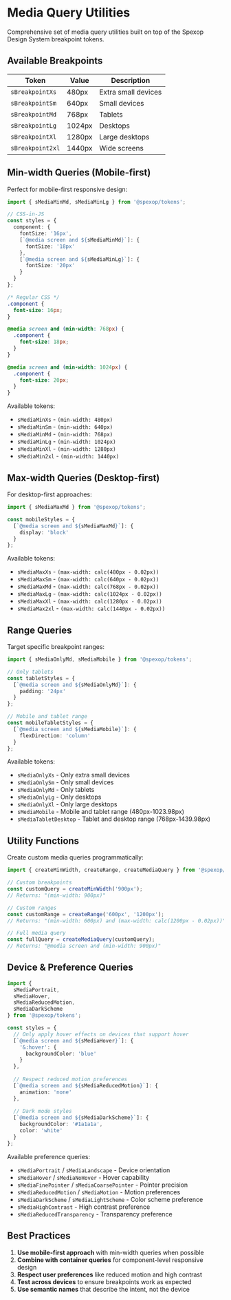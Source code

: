 # Media Query Utilities

Comprehensive set of media query utilities built on top of the Spexop Design System breakpoint tokens.

## Available Breakpoints

| Token | Value | Description |
|-------|-------|-------------|
| `sBreakpointXs` | 480px | Extra small devices |
| `sBreakpointSm` | 640px | Small devices |
| `sBreakpointMd` | 768px | Tablets |
| `sBreakpointLg` | 1024px | Desktops |
| `sBreakpointXl` | 1280px | Large desktops |
| `sBreakpoint2xl` | 1440px | Wide screens |

## Min-width Queries (Mobile-first)

Perfect for mobile-first responsive design:

```typescript
import { sMediaMinMd, sMediaMinLg } from '@spexop/tokens';

// CSS-in-JS
const styles = {
  component: {
    fontSize: '16px',
    [`@media screen and ${sMediaMinMd}`]: {
      fontSize: '18px'
    },
    [`@media screen and ${sMediaMinLg}`]: {
      fontSize: '20px'
    }
  }
};
```

```css
/* Regular CSS */
.component {
  font-size: 16px;
}

@media screen and (min-width: 768px) {
  .component {
    font-size: 18px;
  }
}

@media screen and (min-width: 1024px) {
  .component {
    font-size: 20px;
  }
}
```

Available tokens:

- `sMediaMinXs` - `(min-width: 480px)`
- `sMediaMinSm` - `(min-width: 640px)`
- `sMediaMinMd` - `(min-width: 768px)`
- `sMediaMinLg` - `(min-width: 1024px)`
- `sMediaMinXl` - `(min-width: 1280px)`
- `sMediaMin2xl` - `(min-width: 1440px)`

## Max-width Queries (Desktop-first)

For desktop-first approaches:

```typescript
import { sMediaMaxMd } from '@spexop/tokens';

const mobileStyles = {
  [`@media screen and ${sMediaMaxMd}`]: {
    display: 'block'
  }
};
```

Available tokens:

- `sMediaMaxXs` - `(max-width: calc(480px - 0.02px))`
- `sMediaMaxSm` - `(max-width: calc(640px - 0.02px))`
- `sMediaMaxMd` - `(max-width: calc(768px - 0.02px))`
- `sMediaMaxLg` - `(max-width: calc(1024px - 0.02px))`
- `sMediaMaxXl` - `(max-width: calc(1280px - 0.02px))`
- `sMediaMax2xl` - `(max-width: calc(1440px - 0.02px))`

## Range Queries

Target specific breakpoint ranges:

```typescript
import { sMediaOnlyMd, sMediaMobile } from '@spexop/tokens';

// Only tablets
const tabletStyles = {
  [`@media screen and ${sMediaOnlyMd}`]: {
    padding: '24px'
  }
};

// Mobile and tablet range
const mobileTabletStyles = {
  [`@media screen and ${sMediaMobile}`]: {
    flexDirection: 'column'
  }
};
```

Available tokens:

- `sMediaOnlyXs` - Only extra small devices
- `sMediaOnlySm` - Only small devices  
- `sMediaOnlyMd` - Only tablets
- `sMediaOnlyLg` - Only desktops
- `sMediaOnlyXl` - Only large desktops
- `sMediaMobile` - Mobile and tablet range (480px-1023.98px)
- `sMediaTabletDesktop` - Tablet and desktop range (768px-1439.98px)

## Utility Functions

Create custom media queries programmatically:

```typescript
import { createMinWidth, createRange, createMediaQuery } from '@spexop/tokens';

// Custom breakpoints
const customQuery = createMinWidth('900px');
// Returns: "(min-width: 900px)"

// Custom ranges
const customRange = createRange('600px', '1200px');
// Returns: "(min-width: 600px) and (max-width: calc(1200px - 0.02px))"

// Full media query
const fullQuery = createMediaQuery(customQuery);
// Returns: "@media screen and (min-width: 900px)"
```

## Device & Preference Queries

```typescript
import { 
  sMediaPortrait,
  sMediaHover,
  sMediaReducedMotion,
  sMediaDarkScheme 
} from '@spexop/tokens';

const styles = {
  // Only apply hover effects on devices that support hover
  [`@media screen and ${sMediaHover}`]: {
    '&:hover': {
      backgroundColor: 'blue'
    }
  },
  
  // Respect reduced motion preferences
  [`@media screen and ${sMediaReducedMotion}`]: {
    animation: 'none'
  },
  
  // Dark mode styles
  [`@media screen and ${sMediaDarkScheme}`]: {
    backgroundColor: '#1a1a1a',
    color: 'white'
  }
};
```

Available preference queries:

- `sMediaPortrait` / `sMediaLandscape` - Device orientation
- `sMediaHover` / `sMediaNoHover` - Hover capability
- `sMediaFinePointer` / `sMediaCoarsePointer` - Pointer precision
- `sMediaReducedMotion` / `sMediaMotion` - Motion preferences
- `sMediaDarkScheme` / `sMediaLightScheme` - Color scheme preference
- `sMediaHighContrast` - High contrast preference
- `sMediaReducedTransparency` - Transparency preference

## Best Practices

1. **Use mobile-first approach** with min-width queries when possible
2. **Combine with container queries** for component-level responsive design
3. **Respect user preferences** like reduced motion and high contrast
4. **Test across devices** to ensure breakpoints work as expected
5. **Use semantic names** that describe the intent, not the device
